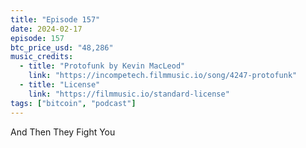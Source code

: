 ```yaml
---
title: "Episode 157"
date: 2024-02-17
episode: 157
btc_price_usd: "48,286"
music_credits:
  - title: "Protofunk by Kevin MacLeod"
    link: "https://incompetech.filmmusic.io/song/4247-protofunk"
  - title: "License"
    link: "https://filmmusic.io/standard-license"
tags: ["bitcoin", "podcast"]
---
```


And Then They Fight You